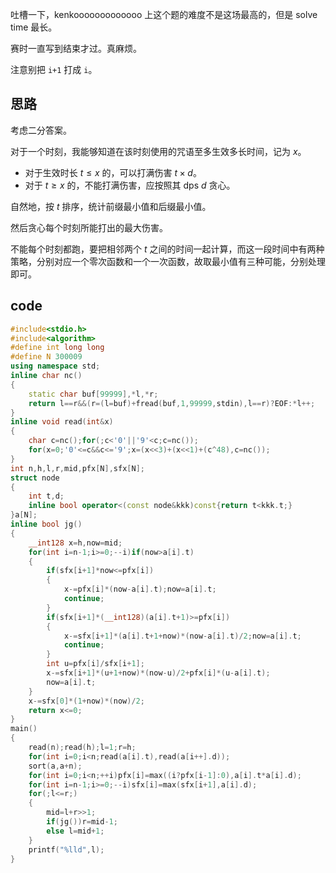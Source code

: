 吐槽一下，kenkooooooooooooo 上这个题的难度不是这场最高的，但是 solve time 最长。

赛时一直写到结束才过。真麻烦。

注意别把 `i+1` 打成 `i`。

## 思路

考虑二分答案。

对于一个时刻，我能够知道在该时刻使用的咒语至多生效多长时间，记为 $x$。

- 对于生效时长 $t\leq x$ 的，可以打满伤害 $t\times d$。
- 对于 $t\geq x$ 的，不能打满伤害，应按照其 dps $d$ 贪心。

自然地，按 $t$ 排序，统计前缀最小值和后缀最小值。

然后贪心每个时刻所能打出的最大伤害。

不能每个时刻都跑，要把相邻两个 $t$ 之间的时间一起计算，而这一段时间中有两种策略，分别对应一个零次函数和一个一次函数，故取最小值有三种可能，分别处理即可。

## code

```cpp
#include<stdio.h>
#include<algorithm>
#define int long long
#define N 300009
using namespace std;
inline char nc()
{
	static char buf[99999],*l,*r;
	return l==r&&(r=(l=buf)+fread(buf,1,99999,stdin),l==r)?EOF:*l++;
}
inline void read(int&x)
{
	char c=nc();for(;c<'0'||'9'<c;c=nc());
	for(x=0;'0'<=c&&c<='9';x=(x<<3)+(x<<1)+(c^48),c=nc());
}
int n,h,l,r,mid,pfx[N],sfx[N];
struct node
{
	int t,d;
	inline bool operator<(const node&kkk)const{return t<kkk.t;}
}a[N];
inline bool jg()
{
	__int128 x=h,now=mid;
	for(int i=n-1;i>=0;--i)if(now>a[i].t)
	{
		if(sfx[i+1]*now<=pfx[i])
		{
			x-=pfx[i]*(now-a[i].t);now=a[i].t;
			continue;
		}
		if(sfx[i+1]*(__int128)(a[i].t+1)>=pfx[i])
		{
			x-=sfx[i+1]*(a[i].t+1+now)*(now-a[i].t)/2;now=a[i].t;
			continue;
		}
		int u=pfx[i]/sfx[i+1];
		x-=sfx[i+1]*(u+1+now)*(now-u)/2+pfx[i]*(u-a[i].t);
		now=a[i].t;
	}
	x-=sfx[0]*(1+now)*(now)/2;
	return x<=0;
}
main()
{
	read(n);read(h);l=1;r=h;
	for(int i=0;i<n;read(a[i].t),read(a[i++].d));
	sort(a,a+n);
	for(int i=0;i<n;++i)pfx[i]=max((i?pfx[i-1]:0),a[i].t*a[i].d);
	for(int i=n-1;i>=0;--i)sfx[i]=max(sfx[i+1],a[i].d);
	for(;l<=r;)
	{
		mid=l+r>>1;
		if(jg())r=mid-1;
		else l=mid+1;
	}
	printf("%lld",l);
}
```